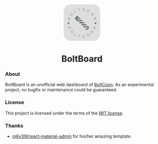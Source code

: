<p align="center">
  <a href="https://github.com/XOR-op/BoltConn" rel="noopener" target="_blank"><img width="120" src="https://raw.githubusercontent.com/XOR-op/BoltConn/main/assets/icon.png" alt="BoltConn logo"></a>
</p>


<h1 align="center">BoltBoard</h1>

### About
BoltBoard is an unofficial web dashboard of <a href="https://github.com/XOR-op/BoltConn">BoltConn</a>. As an experimental project, no bugfix or maintenance could be guaranteed.

### License

This project is licensed under the terms of the
[MIT license](/LICENSE).

### Thanks

- [m6v3l9/react-material-admin](https://github.com/m6v3l9/react-material-admin) for his/her amazing template.
